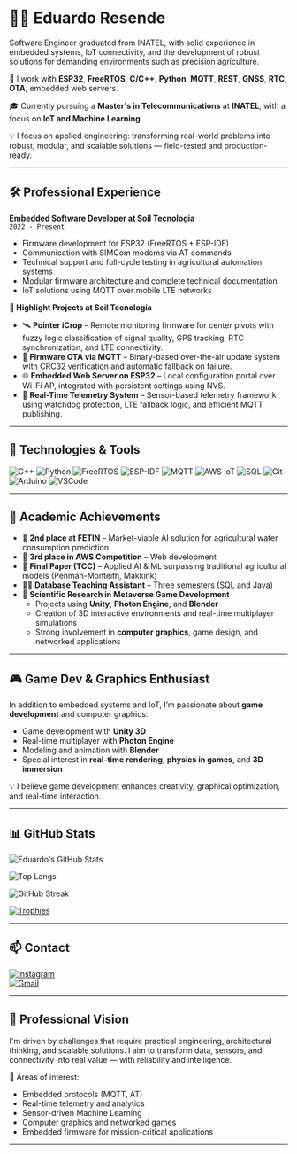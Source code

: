 # 👨‍💻 Eduardo Resende

Software Engineer graduated from INATEL, with solid experience in embedded systems, IoT connectivity, and the development of robust solutions for demanding environments such as precision agriculture.

🔧 I work with **ESP32**, **FreeRTOS**, **C/C++**, **Python**, **MQTT**, **REST**, **GNSS**, **RTC**, **OTA**, embedded web servers.

🎓 Currently pursuing a **Master's in Telecommunications** at **INATEL**, with a focus on **IoT and Machine Learning**.

💡 I focus on applied engineering: transforming real-world problems into robust, modular, and scalable solutions — field-tested and production-ready.

---

## 🛠️ Professional Experience

**Embedded Software Developer at Soil Tecnologia**  
`2022 - Present`  
- Firmware development for ESP32 (FreeRTOS + ESP-IDF)  
- Communication with SIMCom modems via AT commands  
- Technical support and full-cycle testing in agricultural automation systems  
- Modular firmware architecture and complete technical documentation  
- IoT solutions using MQTT over mobile LTE networks  

**🌱 Highlight Projects at Soil Tecnologia**
- 🛰️ **Pointer iCrop** – Remote monitoring firmware for center pivots with fuzzy logic classification of signal quality, GPS tracking, RTC synchronization, and LTE connectivity.
- 🔄 **Firmware OTA via MQTT** – Binary-based over-the-air update system with CRC32 verification and automatic fallback on failure.
- 🌐 **Embedded Web Server on ESP32** – Local configuration portal over Wi-Fi AP, integrated with persistent settings using NVS.
- 📡 **Real-Time Telemetry System** – Sensor-based telemetry framework using watchdog protection, LTE fallback logic, and efficient MQTT publishing.


---

## 🚀 Technologies & Tools

![C++](https://img.shields.io/badge/-C++-00599C?style=flat&logo=cplusplus)
![Python](https://img.shields.io/badge/-Python-3776AB?style=flat&logo=python)
![FreeRTOS](https://img.shields.io/badge/-FreeRTOS-34AADC?style=flat)
![ESP-IDF](https://img.shields.io/badge/-ESP--IDF-FFDD00?style=flat&logo=espressif)
![MQTT](https://img.shields.io/badge/-MQTT-660066?style=flat&logo=eclipse-mosquitto)
![AWS IoT](https://img.shields.io/badge/-AWS_IoT-232F3E?style=flat&logo=amazonaws)
![SQL](https://img.shields.io/badge/-SQL-4479A1?style=flat&logo=mysql)
![Git](https://img.shields.io/badge/-Git-F05032?style=flat&logo=git)
![Arduino](https://img.shields.io/badge/-Arduino-00979D?style=flat&logo=arduino)
![VSCode](https://img.shields.io/badge/-VSCode-007ACC?style=flat&logo=visual-studio-code)

---

## 🧠 Academic Achievements

- 🥈 **2nd place at FETIN** – Market-viable AI solution for agricultural water consumption prediction
- 🥉 **3rd place in AWS Competition** – Web development
- 📘 **Final Paper (TCC)** – Applied AI & ML surpassing traditional agricultural models (Penman-Monteith, Makkink)
- 👨‍🏫 **Database Teaching Assistant** – Three semesters (SQL and Java)
- 🔬 **Scientific Research in Metaverse Game Development**
  - Projects using **Unity**, **Photon Engine**, and **Blender**
  - Creation of 3D interactive environments and real-time multiplayer simulations
  - Strong involvement in **computer graphics**, game design, and networked applications

---

## 🎮 Game Dev & Graphics Enthusiast

In addition to embedded systems and IoT, I’m passionate about **game development** and computer graphics:

- Game development with **Unity 3D**
- Real-time multiplayer with **Photon Engine**
- Modeling and animation with **Blender**
- Special interest in **real-time rendering**, **physics in games**, and **3D immersion**

💡 I believe game development enhances creativity, graphical optimization, and real-time interaction.

---

## 📊 GitHub Stats

![Eduardo's GitHub Stats](https://github-readme-stats.vercel.app/api?username=EduCR03&show_icons=true&theme=tokyonight&count_private=true&include_all_commits=true)

![Top Langs](https://github-readme-stats.vercel.app/api/top-langs/?username=EduCR03&layout=compact&theme=tokyonight)

![GitHub Streak](https://streak-stats.demolab.com?user=EduCR03&theme=tokyonight&hide_border=true&dates=all)

[![Trophies](https://github-profile-trophy.vercel.app/?username=EduCR03&theme=tokyonight&no-frame=true&column=7)](https://github.com/EduCR03)

---

## 📫 Contact

[![Instagram](https://img.shields.io/badge/-@eduardo_cresende-E4405F?style=flat&logo=instagram&logoColor=white)](https://instagram.com/eduardo_cresende)  
[![Gmail](https://img.shields.io/badge/-eduardocostar03@gmail.com-D14836?style=flat&logo=gmail&logoColor=white)](mailto:eduardocostar03@gmail.com)

---

## 🎯 Professional Vision

I'm driven by challenges that require practical engineering, architectural thinking, and scalable solutions. I aim to transform data, sensors, and connectivity into real value — with reliability and intelligence.

📍 Areas of interest:  
- Embedded protocols (MQTT, AT)
- Real-time telemetry and analytics
- Sensor-driven Machine Learning
- Computer graphics and networked games
- Embedded firmware for mission-critical applications

---

